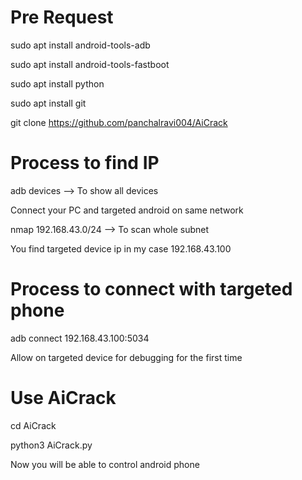 # Pre Request

sudo apt install android-tools-adb

sudo apt install android-tools-fastboot

sudo apt install python

sudo apt install git

git clone https://github.com/panchalravi004/AiCrack

# Process to find IP

adb devices --> To show all devices

Connect your PC and targeted android on same network

nmap 192.168.43.0/24 --> To scan whole subnet

You find targeted device ip in my case 192.168.43.100

# Process to connect with targeted phone

adb connect 192.168.43.100:5034

Allow on targeted device for debugging for the first time

# Use AiCrack

cd AiCrack

python3 AiCrack.py

Now you will be able to control android phone


